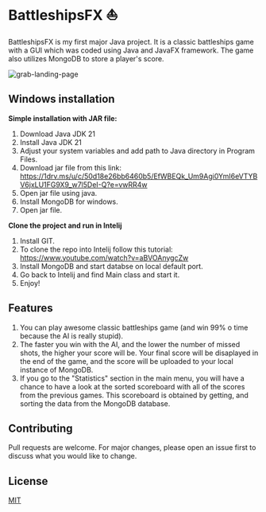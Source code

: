 # BattleshipsFX :boat:

BattleshipsFX is my first major Java project. It is a classic battleships game with a GUI which was coded using Java and JavaFX framework. The game also utilizes MongoDB to store a player's score. 

![grab-landing-page](https://github.com/martini5671/BattleshipsFX/blob/master/battleshipsFX_gif.gif)

## Windows installation
**Simple installation with JAR file:**
1. Download Java JDK 21
2. Install Java JDK 21
3. Adjust your system variables and add path to Java directory in Program Files.
4. Download jar file from this link: https://1drv.ms/u/c/50d18e26bb6460b5/EfWBEQk_Um9Agi0YmI6eVTYBV6jxLU1FG9X9_w7l5DeI-Q?e=vwRR4w
5. Open jar file using java.
6. Install MongoDB for windows.
7. Open jar file.

**Clone the project and run in Intelij**
1. Install GIT.
2. To clone the repo into Intelij follow this tutorial: https://www.youtube.com/watch?v=aBVOAnygcZw
3. Install MongoDB and start databse on local default port.
4. Go back to Intelij and find Main class and start it.
5. Enjoy!

## Features
1. You can play awesome classic battleships game (and win 99% o time because the AI is really stupid).
2. The faster you win with the AI, and the lower the number of missed shots, the higher your score will be. Your final score will be disaplayed in the end of the game, and the score will be uploaded to your local instance of MongoDB. 
3. If you go to the "Statistics" section in the main menu, you will have a chance to have a look at the sorted scoreboard with all of the scores from the previous games. This scoreboard is obtained by getting, and sorting the data from the MongoDB database. 


## Contributing

Pull requests are welcome. For major changes, please open an issue first
to discuss what you would like to change.

## License

[MIT](https://choosealicense.com/licenses/mit/)
